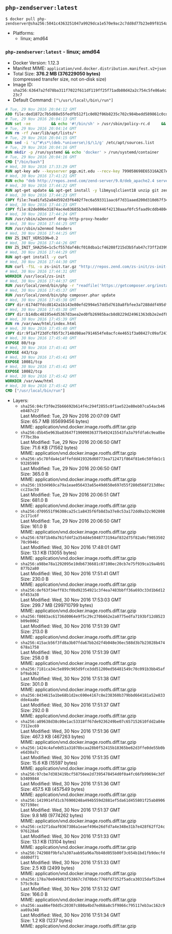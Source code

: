 ## `php-zendserver:latest`

```console
$ docker pull php-zendserver@sha256:5041c4363251047a9929dca1e570e9ac2c7dd8d77b23e09f8154a1a92208754a
```

-	Platforms:
	-	linux; amd64

### `php-zendserver:latest` - linux; amd64

-	Docker Version: 1.12.3
-	Manifest MIME: `application/vnd.docker.distribution.manifest.v2+json`
-	Total Size: **376.2 MB (376229050 bytes)**  
	(compressed transfer size, not on-disk size)
-	Image ID: `sha256:63647a2fd78ba311f7022f611df119ff25f71adb80d42a2c754c5fe86a4c23c7`
-	Default Command: `["\/usr\/local\/bin\/run"]`

```dockerfile
# Tue, 29 Nov 2016 20:04:12 GMT
ADD file:ded1872c7b5d88e55fedfb512f1c0d02f06b8235c702c984bedd589861c0cd46 in / 
# Tue, 29 Nov 2016 20:04:13 GMT
RUN set -xe 		&& echo '#!/bin/sh' > /usr/sbin/policy-rc.d 	&& echo 'exit 101' >> /usr/sbin/policy-rc.d 	&& chmod +x /usr/sbin/policy-rc.d 		&& dpkg-divert --local --rename --add /sbin/initctl 	&& cp -a /usr/sbin/policy-rc.d /sbin/initctl 	&& sed -i 's/^exit.*/exit 0/' /sbin/initctl 		&& echo 'force-unsafe-io' > /etc/dpkg/dpkg.cfg.d/docker-apt-speedup 		&& echo 'DPkg::Post-Invoke { "rm -f /var/cache/apt/archives/*.deb /var/cache/apt/archives/partial/*.deb /var/cache/apt/*.bin || true"; };' > /etc/apt/apt.conf.d/docker-clean 	&& echo 'APT::Update::Post-Invoke { "rm -f /var/cache/apt/archives/*.deb /var/cache/apt/archives/partial/*.deb /var/cache/apt/*.bin || true"; };' >> /etc/apt/apt.conf.d/docker-clean 	&& echo 'Dir::Cache::pkgcache ""; Dir::Cache::srcpkgcache "";' >> /etc/apt/apt.conf.d/docker-clean 		&& echo 'Acquire::Languages "none";' > /etc/apt/apt.conf.d/docker-no-languages 		&& echo 'Acquire::GzipIndexes "true"; Acquire::CompressionTypes::Order:: "gz";' > /etc/apt/apt.conf.d/docker-gzip-indexes 		&& echo 'Apt::AutoRemove::SuggestsImportant "false";' > /etc/apt/apt.conf.d/docker-autoremove-suggests
# Tue, 29 Nov 2016 20:04:14 GMT
RUN rm -rf /var/lib/apt/lists/*
# Tue, 29 Nov 2016 20:04:15 GMT
RUN sed -i 's/^#\s*\(deb.*universe\)$/\1/g' /etc/apt/sources.list
# Tue, 29 Nov 2016 20:04:16 GMT
RUN mkdir -p /run/systemd && echo 'docker' > /run/systemd/container
# Tue, 29 Nov 2016 20:04:16 GMT
CMD ["/bin/bash"]
# Wed, 30 Nov 2016 17:33:29 GMT
RUN apt-key adv --keyserver pgp.mit.edu --recv-key 799058698E65316A2E7A4FF42EAE1437F7D2C623
# Wed, 30 Nov 2016 17:41:21 GMT
RUN echo "deb http://repos.zend.com/zend-server/9.0/deb_apache2.4 server non-free" >> /etc/apt/sources.list.d/zend-server.list
# Wed, 30 Nov 2016 17:44:22 GMT
RUN apt-get update && apt-get install -y libmysqlclient18 unzip git zend-server-php-7.0 && /usr/local/zend/bin/zendctl.sh stop
# Wed, 30 Nov 2016 17:44:23 GMT
COPY file:7ead1fa52a84d592d3f6402f7ec6a593311aac6f7d31aaed200d310d67f34d54 in /etc/ 
# Wed, 30 Nov 2016 17:44:23 GMT
COPY file:82de006e31874ac4e03685b3e87e988446f42138aaaf0fc5faad9cddb48040ba in /etc/apache2/conf-available 
# Wed, 30 Nov 2016 17:44:24 GMT
RUN /usr/sbin/a2enconf drop-http-proxy-header
# Wed, 30 Nov 2016 17:44:25 GMT
RUN /usr/sbin/a2enmod headers
# Wed, 30 Nov 2016 17:44:25 GMT
ENV ZS_INIT_VERSION=0.2
# Wed, 30 Nov 2016 17:44:26 GMT
ENV ZS_INIT_SHA256=1c5cf557daf48cf018dba1cf46208f215d3b5fab47c73ff2d39988581ebd6932
# Wed, 30 Nov 2016 17:44:29 GMT
RUN apt-get install -y curl
# Wed, 30 Nov 2016 17:44:30 GMT
RUN curl -fSL -o zs-init.tar.gz "http://repos.zend.com/zs-init/zs-init-docker-${ZS_INIT_VERSION}.tar.gz"     && echo "${ZS_INIT_SHA256} *zs-init.tar.gz" | sha256sum -c -     && mkdir /usr/local/zs-init     && tar xzf zs-init.tar.gz --strip-components=1 -C /usr/local/zs-init     && rm zs-init.tar.gz
# Wed, 30 Nov 2016 17:44:31 GMT
WORKDIR /usr/local/zs-init
# Wed, 30 Nov 2016 17:44:37 GMT
RUN /usr/local/zend/bin/php -r "readfile('https://getcomposer.org/installer');" | /usr/local/zend/bin/php
# Wed, 30 Nov 2016 17:45:37 GMT
RUN /usr/local/zend/bin/php composer.phar update
# Wed, 30 Nov 2016 17:45:38 GMT
COPY dir:6174d7fdcd8142a1b143e80efd2994e57dd5d7610a8fbfee3a7288ddf495dfdf in /usr/local/bin 
# Wed, 30 Nov 2016 17:45:38 GMT
COPY dir:b14dbc48195e4d5367d3aea2ed0fb26985bacb8d8229d24961363db2e2edf8f0 in /usr/local/zend/var/plugins/ 
# Wed, 30 Nov 2016 17:45:39 GMT
RUN rm /var/www/html/index.html
# Wed, 30 Nov 2016 17:45:40 GMT
COPY dir:9f1a7f23dfcf85f3c7148d98ae7914654fe8acfc4e4651f3a08427c09af24198 in /var/www/html 
# Wed, 30 Nov 2016 17:45:40 GMT
EXPOSE 80/tcp
# Wed, 30 Nov 2016 17:45:41 GMT
EXPOSE 443/tcp
# Wed, 30 Nov 2016 17:45:41 GMT
EXPOSE 10081/tcp
# Wed, 30 Nov 2016 17:45:41 GMT
EXPOSE 10082/tcp
# Wed, 30 Nov 2016 17:45:42 GMT
WORKDIR /var/www/html
# Wed, 30 Nov 2016 17:45:42 GMT
CMD ["/usr/local/bin/run"]
```

-	Layers:
	-	`sha256:04cf3f0e25b66692b614f4c294f2855c0f1ae522e80eb07ca54acb46e8487c27`  
		Last Modified: Tue, 29 Nov 2016 20:07:09 GMT  
		Size: 65.7 MB (65699456 bytes)  
		MIME: application/vnd.docker.image.rootfs.diff.tar.gzip
	-	`sha256:d5b45e963ba03647f19009036377b492415543fa3a79fdfa6c9ea8bef77bc3ba`  
		Last Modified: Tue, 29 Nov 2016 20:06:50 GMT  
		Size: 71.6 KB (71562 bytes)  
		MIME: application/vnd.docker.image.rootfs.diff.tar.gzip
	-	`sha256:a5c78fda4e14ffefdd419326d60773ea712471f864f81e6c50fde1c193285989`  
		Last Modified: Tue, 29 Nov 2016 20:06:50 GMT  
		Size: 365.0 B  
		MIME: application/vnd.docker.image.rootfs.diff.tar.gzip
	-	`sha256:193d4969ca79a1eae056433a65e49d650e697d55f280d568f213d0eccc23ac50`  
		Last Modified: Tue, 29 Nov 2016 20:06:51 GMT  
		Size: 681.0 B  
		MIME: application/vnd.docker.image.rootfs.diff.tar.gzip
	-	`sha256:d709551f96308ca25c1a8435f6fb8d3a37e8c53a172dd0a32c9028082c171c6f`  
		Last Modified: Tue, 29 Nov 2016 20:06:50 GMT  
		Size: 161.0 B  
		MIME: application/vnd.docker.image.rootfs.diff.tar.gzip
	-	`sha256:678f1b40a761fd4f2a354d4e5048773194af832d75f82a0cf905350278c9946c`  
		Last Modified: Wed, 30 Nov 2016 17:48:01 GMT  
		Size: 13.1 KB (13055 bytes)  
		MIME: application/vnd.docker.image.rootfs.diff.tar.gzip
	-	`sha256:a98be78a1292095e10db6736681c07100ec20cb7e75f939ca19a4b91877b2a80`  
		Last Modified: Wed, 30 Nov 2016 17:51:41 GMT  
		Size: 230.0 B  
		MIME: application/vnd.docker.image.rootfs.diff.tar.gzip
	-	`sha256:def63f34eff83cf0bd92354921c3f4ea7483bbff36a693c33d1b6d126f453a38`  
		Last Modified: Wed, 30 Nov 2016 17:53:03 GMT  
		Size: 299.7 MB (299710799 bytes)  
		MIME: application/vnd.docker.image.rootfs.diff.tar.gzip
	-	`sha256:f8083ac61736d0064e9f5c29c270b662e2a0775edfa7193bf12d8523b09e0062`  
		Last Modified: Wed, 30 Nov 2016 17:51:39 GMT  
		Size: 213.0 B  
		MIME: application/vnd.docker.image.rootfs.diff.tar.gzip
	-	`sha256:415acb56f3fd8a3b07fda67bb2d2f4b048e36ec588d3b7b23028b474678a1758`  
		Last Modified: Wed, 30 Nov 2016 17:51:39 GMT  
		Size: 258.0 B  
		MIME: application/vnd.docker.image.rootfs.diff.tar.gzip
	-	`sha256:7181ca34c5e899c965d9fce3dd51200ed56481549c70c091b3bb45afbf9ab362`  
		Last Modified: Wed, 30 Nov 2016 17:51:38 GMT  
		Size: 301.0 B  
		MIME: application/vnd.docker.image.rootfs.diff.tar.gzip
	-	`sha256:8434615a1be68b1d2ec690e4167c8e238360b379bbd664181a52e833dde4aa8e`  
		Last Modified: Wed, 30 Nov 2016 17:51:37 GMT  
		Size: 292.0 B  
		MIME: application/vnd.docker.image.rootfs.diff.tar.gzip
	-	`sha256:a89638d38c00e1ac53318ff67de9236249be07c657152610fdd2a84e7312ec69`  
		Last Modified: Wed, 30 Nov 2016 17:51:36 GMT  
		Size: 467.3 KB (467263 bytes)  
		MIME: application/vnd.docker.image.rootfs.diff.tar.gzip
	-	`sha256:1424c4afe0d51a31078bcaa28b0f52415b18365be62d3ffe0de55b0be6d30a7c`  
		Last Modified: Wed, 30 Nov 2016 17:51:35 GMT  
		Size: 15.6 KB (15597 bytes)  
		MIME: application/vnd.docker.image.rootfs.diff.tar.gzip
	-	`sha256:97cbe7d383419bcf58756ee2d7395478454d0f0a4fc66fb99694c3dfb3409844`  
		Last Modified: Wed, 30 Nov 2016 17:51:36 GMT  
		Size: 457.5 KB (457549 bytes)  
		MIME: application/vnd.docker.image.rootfs.diff.tar.gzip
	-	`sha256:1419914fd1cb76900248a494b559d2881ef5da61d455801f25ab8906927198ec`  
		Last Modified: Wed, 30 Nov 2016 17:51:37 GMT  
		Size: 9.8 MB (9774262 bytes)  
		MIME: application/vnd.docker.image.rootfs.diff.tar.gzip
	-	`sha256:ce32f1daaf0367386a1eaef496e26dfd7a4e348e31b7e428f62ff24c976128a6`  
		Last Modified: Wed, 30 Nov 2016 17:51:33 GMT  
		Size: 13.1 KB (13104 bytes)  
		MIME: application/vnd.docker.image.rootfs.diff.tar.gzip
	-	`sha256:742988f9bfa7a307aab95a96a7bb48d055b00f3c654b1bd1fb9decfdddd0df71`  
		Last Modified: Wed, 30 Nov 2016 17:51:33 GMT  
		Size: 2.5 KB (2499 bytes)  
		MIME: application/vnd.docker.image.rootfs.diff.tar.gzip
	-	`sha256:178a70e049d63f53867c7d70bdc7768fd7352f5adca30315daf51be4575c9c8a`  
		Last Modified: Wed, 30 Nov 2016 17:51:32 GMT  
		Size: 166.0 B  
		MIME: application/vnd.docker.image.rootfs.diff.tar.gzip
	-	`sha256:aaa86ef0dd5c20307c880a4bd7ed68a8c5f9866c795117eb3ac162c9aa69a348`  
		Last Modified: Wed, 30 Nov 2016 17:51:34 GMT  
		Size: 1.2 KB (1237 bytes)  
		MIME: application/vnd.docker.image.rootfs.diff.tar.gzip
